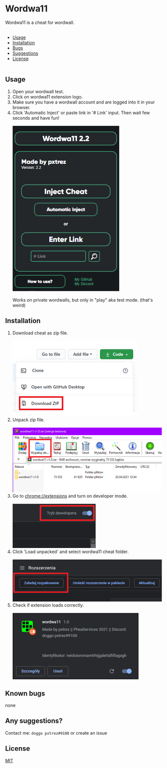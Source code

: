 # Wordwa11

Wordwa11 is a cheat for wordwall. </br> </br>
* [Usage](#Usage "Goto Usage") </br>
* [Installation](#Installation "Goto Installation") </br>
* [Bugs](#Known-bugs "Goto Known-bugs") </br>
* [Suggestions](#Any-suggestions "Goto Any-suggestions") </br>
* [License](#License "Goto License") </br></br>

## Usage

1. Open your wordwall test.
2. Click on wordwa11 extension logo.
3. Make sure you have a wordwall account and are logged into it in your browser.
4. Click 'Automatic Inject' or paste link in '# Link' input. Then wait few seconds and have fun!
</br></br>
![cheatGUI](./docs/gui22.png)</br></br>
Works on private wordwalls, but only in "play" aka test mode. (that's weird)

## Installation

1. Download cheat as zip file. </br> </br>
![download](./docs/1.png) </br>
2. Unpack zip file. </br> </br>
![unpack](./docs/2.png) </br>
3. Go to [chrome://extensions](chrome://extensions) and turn on developer mode. </br> </br>
![developer mode](./docs/3.png) </br>
4. Click 'Load unpacked' and select wordwa11 cheat folder. </br> </br>
![load unpacked](./docs/4.png) </br>
5. Check if extension loads correctly. </br> </br>
![check](./docs/5.png) </br>

## Known bugs
none

## Any suggestions?
Contact me: `doggo pxtrez#9100` or create an issue
## License
[MIT](https://choosealicense.com/licenses/mit/)
